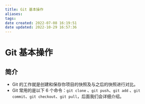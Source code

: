 ```yaml
---
title: Git 基本操作
aliases: 
tags: 
date created: 2022-07-08 16:19:51
date updated: 2022-10-29 16:57:36
---
```


# Git 基本操作

## 简介

- Git 的工作就是创建和保存你项目的快照及与之后的快照进行对比。
- Git 常用的是以下 6 个命令：`git clone` 、`git push`、`git add` 、`git commit`、`git checkout`、`git pull`，后面我们会详细介绍。
